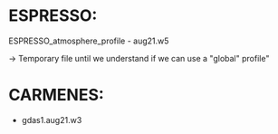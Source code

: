# ESPRESSO:

ESPRESSO_atmosphere_profile - aug21.w5

-> Temporary file until we understand if we can use a "global" profile"


# CARMENES:

- gdas1.aug21.w3